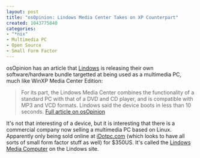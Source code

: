 ```yaml
--- 
layout: post
title: "osOpinion: Lindows Media Center Takes on XP Counterpart"
created: 1043775840
categories: 
- "*nix"
- Multimedia PC
- Open Source
- Small Form Factor
---
```

osOpinion has an article that <a href="http://www.lindows.com">Lindows</a> is releasing their own software/hardware bundle targetted at being used as a multimedia PC, much like WinXP Media Center Edition:
<blockquote>For its part, the Lindows Media Center combines the functionality of  a standard PC with that of a DVD and CD player, and is compatible with MP3  and VCD formats. Lindows said the device boots in less than 10 seconds. 
<a href="http://www.osopinion.com/perl/story/20591.html">Full article on osOpinion</a></blockquote>It's not that interesting of a device, but it is interesting that there is a commercial company now selling a multimedia PC based on Linux. Apparently only being sold online at <a href="http://www.idot.com/">iDotpc.com</a> (which looks to have all sorts of small form factor stuff as well) for $350US. It's called the <a href="http://info.lindows.com/lmc/">Lindows Media Computer</a> on the Lindows site.
